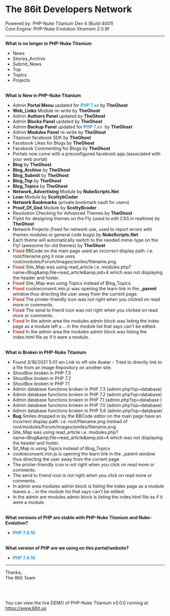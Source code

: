 # The 86it Developers Network
Powered by: PHP-Nuke Titanium Dev 4 (Build 4001)<br />
Core Engine: PHP-Nuke Evolution Xtremem 2.0.9f<br />


<hr />
<p><strong>What is no longer in PHP-Nuke Titanium&nbsp;</strong></p>

<ul>
	<li>News</li>
	<li>Stories_Archive</li>
	<li>Submit_News</li>
	<li>Top</li>
	<li>Topics</li>
	<li>Projects</li>
</ul>

<p><br />
<strong>What is New in PHP-Nuke Titanium</strong></p>

<ul>
	<li>Admin <strong>Portal Menu</strong>&nbsp;updated for <strong><span style="color:#3498db">PHP 7.xx&nbsp;</span></strong>by <strong>TheGhost</strong></li>
	<li><strong>Web_Links</strong> Module re-write by <strong>TheGhost</strong></li>
	<li>Admin <strong>Authors Panel</strong>&nbsp;updated by <strong>TheGhost</strong></li>
	<li>Admin <strong>Blocks Panel</strong>&nbsp;updated by <strong>TheGhost</strong></li>
	<li>Admin <strong>Backup Panel</strong> updated for <strong><span style="color:#3498db">PHP 7.xx</span></strong>&nbsp; by <strong>TheGhost</strong></li>
	<li>Admin <strong>Modules Panel</strong> re-write by <strong>TheGhost</strong></li>
	<li>Titanium facebook SDK by <strong>TheGhost</strong></li>
	<li>Facebook Likes for Blogs by <strong>TheGhost</strong></li>
	<li>Facebook Commenting for Blogs by <strong>TheGhost</strong></li>
	<li>Portals now come with a preconfigured facebook app (associated with your web portal)</li>
	<li><strong>Blog</strong> by <strong>TheGhost</strong></li>
	<li><strong>Blog_Archive</strong>&nbsp;by <strong>TheGhost</strong></li>
	<li><strong>Blog_Submit</strong>&nbsp;by <strong>TheGhost</strong></li>
	<li><strong>Blog_Top</strong>&nbsp;by <strong>TheGhost</strong></li>
	<li><strong>Blog_Topics</strong>&nbsp;by <strong>TheGhost</strong></li>
	<li><strong>Network_Advertising</strong> Module by <strong>NukeScripts.Net</strong></li>
	<li><strong>Loan</strong> Module by <strong>ScottybCoder</strong></li>
	<li><strong>Network Bookmarks</strong> (private bookmark vault for users)</li>
	<li><strong>Proof_Of_God</strong> Module by <strong>ScottyBcoder</strong></li>
	<li>Resolution Checking for Advanced Themes by <strong>TheGhost</strong></li>
	<li>Flykit for designing themes on the Fly (used to edit CSS in realtime) by <strong>TheGhost</strong></li>
	<li>Network Projects (fixed for network use, used to report errors with themes modules or general code bugs) by <strong>NukeScripts.Net</strong></li>
	<li>Each theme will automatically switch to the needed mime-type on the Fly! (awesome for old themes) by <strong>TheGhost</strong></li>
	<li><span style="color:#c0392b"><strong>Fixed</strong></span> BBCode on the main page used an incorrect display path. i.e. root/filename.png it now uses root/modules/Forum/images/smiles/filename.png.</li>
	<li><span style="color:#c0392b"><strong>Fixed</strong></span> Site_Map was using read_article i.e.&nbsp;modules.php?name=Blog&amp;amp;file=read_article&amp;amp;sid=4 which was not displaying the header and footer.</li>
	<li><span style="color:#c0392b"><strong>Fixed</strong></span> Site_Map was using Topics instead of Blog_Topics</li>
	<li><strong><span style="color:#c0392b">Fixed</span></strong> cookieconsent.min.js was opening the learn link in the <strong>_parent</strong> window thus directing the user away from the current page.</li>
	<li><span style="color:#c0392b"><strong>Fixed </strong></span>The printer-friendly icon was not right when you clicked on read more or comments.</li>
	<li><strong><span style="color:#c0392b">Fixed</span></strong> The send to friend icon was not right when you clicked on read more or comments.</li>
	<li><span style="color:#c0392b"><strong>Fixed</strong></span>&nbsp;In the admin area the modules admin block was listing the index page as a module left a <strong>..</strong> in the module list that says can&#39;t be edited.</li>
	<li><span style="color:#c0392b"><strong>Fixed</strong></span> In the admin area&nbsp;the modules admin block was listing the index.html file as if it were a module.</li>
</ul>

<p><br />
<strong>What is Broken in PHP-Nuke Titanium</strong></p>

<ul>
	<li>Found 3/16/2021 5:01 am Link to off-site Avatar - Tried to directly link to a file from an Image Repository on another site.&nbsp;</li>
	<li>ShoutBox broken in PHP 7.3&nbsp;</li>
	<li>ShoutBox broken in PHP 7.2&nbsp;</li>
	<li>ShoutBox broken in PHP 7.1&nbsp;</li>
	<li>Admin database functions broken in PHP 7.3 (admin.php?op=database)&nbsp;</li>
	<li>Admin database functions broken in PHP 7.2 (admin.php?op=database)&nbsp;</li>
	<li>Admin database functions broken in PHP 7.1 (admin.php?op=database )</li>
	<li>Admin database functions broken in PHP 7.0 (admin.php?op=database)&nbsp;</li>
	<li>Admin database functions broken in PHP 5.6 (admin.php?op=database)&nbsp;</li>
	<li><strong>Bug</strong> Smiles dropped in by the BBCode editor on the main page have an incorrect display path. i.e. root/filename.png instead of root/modules/Forum/images/smiles/filename.png</li>
	<li>Site_Map was using read_article i.e.&nbsp;modules.php?name=Blog&amp;amp;file=read_article&amp;amp;sid=4 which was not displaying the header and footer.</li>
	<li>Sit_Map is using Topics instead of Blog_Topics</li>
	<li>cookieconsent.min.js is opening the learn link in the _parent window thus directing the user away from the current page.</li>
	<li>The printer-friendly icon is not right when you click on read more or comments.</li>
	<li>The send to friend icon is not right when you click on read more or comments.</li>
	<li>In admin area modules admin block is listing the index page as a module leaves a <strong>..</strong> in the module list that says can&#39;t be edited.</li>
	<li>In the admin are modules admin block is listing the index.html file as if it were a module.</li>
</ul>

<p><br />
<strong>What versions of PHP are stable with PHP-Nuke Titanium and Nuke-Evolution?</strong></p>

<ul>
	<li><span style="color:#3498db"><strong>PHP 7.4.16</strong></span></li>
</ul>

<p><br />
<strong>What version of PHP are we using on this portal/website?</strong></p>

<ul>
	<li><span style="color:#3498db"><strong>PHP 7.4.16</strong></span></li>
</ul>

<hr />
<p>Thanks,<br />
The 86it Team</p><br /><br />

You can view the live DEMO of PHP-Nuke Titanium v3.0.0 running at https://www.86it.us
